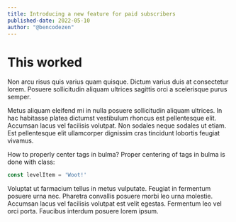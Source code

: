 ```yaml
---
title: Introducing a new feature for paid subscribers
published-date: 2022-05-10
author: "@bencodezen"
---
```


# This worked

Non arcu risus quis varius quam quisque. Dictum varius duis at consectetur lorem. Posuere sollicitudin aliquam ultrices sagittis orci a scelerisque purus semper.

Metus aliquam eleifend mi in nulla posuere sollicitudin aliquam ultrices. In hac habitasse platea dictumst vestibulum rhoncus est pellentesque elit. Accumsan lacus vel facilisis volutpat. Non sodales neque sodales ut etiam. Est pellentesque elit ullamcorper dignissim cras tincidunt lobortis feugiat vivamus.

How to properly center tags in bulma?
Proper centering of tags in bulma is done with class:

```js
const levelItem = 'Woot!'
```

Voluptat ut farmacium tellus in metus vulputate. Feugiat in fermentum posuere urna nec. Pharetra convallis posuere morbi leo urna molestie. Accumsan lacus vel facilisis volutpat est velit egestas. Fermentum leo vel orci porta. Faucibus interdum posuere lorem ipsum.
